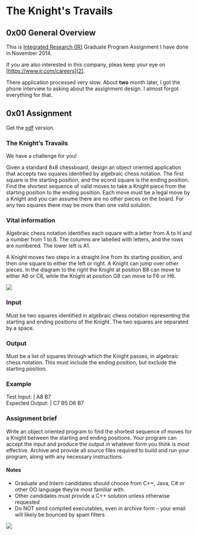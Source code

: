 # The Knight's Travails

## 0x00 General Overview

This is [Integrated Research (IR)][1] Graduate Program Assignment I have done in November 2014. 

If you are also interested in this company, pleas keep your eye on [https://www.ir.com/careers][2].

There application processed very slow. About **two** month later, I got the phone interview to asking about the assignment design. I almost forgot everything for that. 

## 0x01 Assignment

Get the [pdf][3] version.

### The Knight’s Travails

We have a challenge for you!  
 
Given a standard 8x8 chessboard, design an object oriented application that accepts two squares identified by algebraic chess notation. The first square is the starting position, and the econd square is the ending position. Find the shortest sequence of valid moves to take a Knight piece from the starting position to the ending position. Each move must be a legal move by a Knight and you can assume there are no other pieces on the board. For any two squares there may be more than one valid solution.

### Vital information  

Algebraic chess notation identifies each square with a letter from A to H and a number from 1 to 8. The columns are labelled with letters, and the rows are numbered. The lower left is A1.  

A Knight moves two steps in a straight line from its starting position, and then one square to either the left or right. A Knight can jump over other pieces. In the diagram to the right the Knight at position B8 can move to either A6 or C6, while the Knight at position G8 can move to F6 or H6.

![](https://github.com/testerting/the-knight-travails/raw/master/img/cheeseboard.png?raw=true)

### Input

Must be two squares identified in algebraic chess notation representing the starting and ending positions of the Knight. The two squares are separated by a space.  
 
### Output  

Must be a list of squares through which the Knight passes, in algebraic chess notation. This must include the ending position, but exclude the starting position.  

### Example  
 
Test Input:      | A8 B7  
Expected Output: | C7 B5 D6 B7  
 
### Assignment brief 

Write an object oriented program to find the shortest sequence of moves for a Knight between the starting and ending positions. Your program can accept the input and produce the output in whatever form you think is most effective. Archive and provide all source files required to build and run your program, along with any necessary instructions. 

#### Notes

- Graduate and Intern candidates should choose from C++, Java, C# or other OO language they’re most familiar with. 
- Other candidates must provide a C++ solution unless otherwise requested 
- Do NOT send compiled executables, even in archive form – your email will likely be bounced by spam filters 

![](https://github.com/testerting/the-knight-travails/raw/master/img/cheese.png?raw=true)

[1]: https://www.ir.com/
[2]: https://www.ir.com/careers
[3]: https://github.com/testerting/the-knight-travails/blob/master/TheKnightTravails.pdf